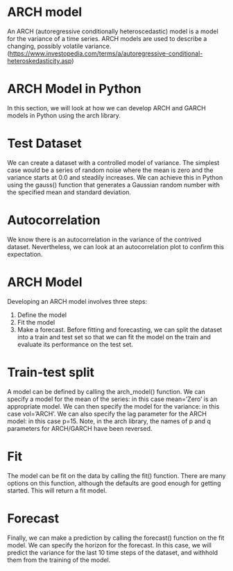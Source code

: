 # ARCH model
An ARCH (autoregressive conditionally heteroscedastic) model is a model for the variance of a time series. ARCH models are used to describe a changing, possibly volatile variance. (https://www.investopedia.com/terms/a/autoregressive-conditional-heteroskedasticity.asp)

# ARCH Model in Python
In this section, we will look at how we can develop ARCH and GARCH models in Python using the arch library.

# Test Dataset
We can create a dataset with a controlled model of variance. The simplest case would be a series of random noise where the mean is zero and the variance starts at 0.0 and steadily increases. We can achieve this in Python using the gauss() function that generates a Gaussian random number with the specified mean and standard deviation.

# Autocorrelation
We know there is an autocorrelation in the variance of the contrived dataset. Nevertheless, we can look at an autocorrelation plot to confirm this expectation.

# ARCH Model
Developing an ARCH model involves three steps:
1. Define the model
2. Fit the model
3. Make a forecast.
Before fitting and forecasting, we can split the dataset into a train and test set so that we can fit the model on the train and evaluate its performance on the test set.

# Train-test split
A model can be defined by calling the arch_model() function. We can specify a model for the mean of the series: in this case mean=’Zero’ is an appropriate model. We can then specify the model for the variance: in this case vol=’ARCH’. We can also specify the lag parameter for the ARCH model: in this case p=15. Note, in the arch library, the names of p and q parameters for ARCH/GARCH have been reversed.

# Fit
The model can be fit on the data by calling the fit() function. There are many options on this function, although the defaults are good enough for getting started. This will return a fit model.

# Forecast
Finally, we can make a prediction by calling the forecast() function on the fit model. We can specify the horizon for the forecast.
In this case, we will predict the variance for the last 10 time steps of the dataset, and withhold them from the training of the model.
